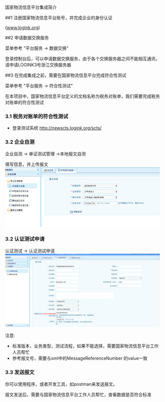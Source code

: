 
国家物流信息平台集成简介


##1 注册国家物流信息平台账号，并完成企业的身份认证 

(www.logink.org)

##2 申请数据交换服务 

菜单参考 "平台服务 -> 数据交换"

登录控制台后，可以申请数据交换服务，由于各个交换服务器之间不能相互通讯，请申请LOGINK3号浙江交换服务器


##3 在完成集成之前，需要在国家物流信息平台完成符合性测试

菜单参考  "平台服务 -> 符合性测试"

在本项目中，国家物流信息平台定义的文档名称为税务对账单，我们需要完成税务对账单的符合性测试

### 3.1 税务对账单的符合性测试

* 登录测试系统
http://newscts.logink.org/scts/

### 3.2  企业自测
 企业自测 -> 单证测试管理 ->本地报文自测

填写信息，并上传报文
![](./images/logink1.png)

### 3.2 认证测试申请
认证测试 -> 认证测试申请
![](./images/logink2.png)

注意:

- 标准版本，业务类型，测试流程，如果不能选择，需要国家物流信息平台工作人员帮忙
- 参考报文号，需要与xml中的MessageReferenceNumber 的value一致
  
### 3.3 发送报文

你可以使用程序，或者开发工具，如postman来发送报文。

报文发送后，需要与国家物流信息平台工作人员帮忙，查看数据是否符合标准
